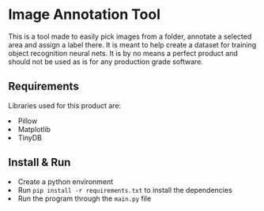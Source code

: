 # Image Annotation Tool  

This is a tool made to easily pick images from a folder, annotate a selected area and assign a label there. It is meant to help create a dataset for training object recognition neural nets. It is by no means a perfect product and should not be used as is for any production grade software.

## Requirements

Libraries used for this product are:
<li>Pillow</li>
<li>Matplotlib</li>
<li>TinyDB</li>


## Install & Run

<li>Create a python environment</li>
<li>Run <code>pip install -r requirements.txt</code> to install the dependencies</li>
<li>Run the program through the <code>main.py</code> file</li>